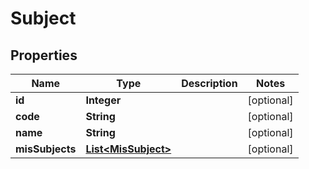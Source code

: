 
# Subject

## Properties
Name | Type | Description | Notes
------------ | ------------- | ------------- | -------------
**id** | **Integer** |  |  [optional]
**code** | **String** |  |  [optional]
**name** | **String** |  |  [optional]
**misSubjects** | [**List&lt;MisSubject&gt;**](MisSubject.md) |  |  [optional]




